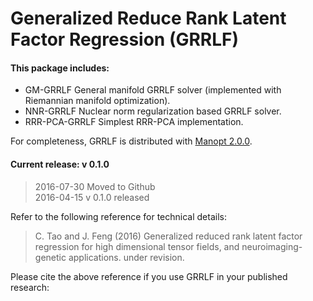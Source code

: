 # Generalized Reduce Rank Latent Factor Regression (GRRLF)

#### This package includes:
* GM-GRRLF General manifold GRRLF solver (implemented with Riemannian manifold optimization).
* NNR-GRRLF Nuclear norm regularization based GRRLF solver.
* RRR-PCA-GRRLF Simplest RRR-PCA implementation.

For completeness, GRRLF is distributed with [Manopt 2.0.0](http://www.manopt.org/).

#### Current release: v 0.1.0
> 2016-07-30 Moved to Github  
> 2016-04-15 v 0.1.0 released

Refer to the following reference for technical details:
> C. Tao and J. Feng (2016) Generalized reduced rank latent factor regression for high dimensional tensor fields, and neuroimaging-genetic applications. under revision.   

Please cite the above reference if you use GRRLF in your published research:
